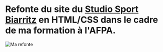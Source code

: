 # Refonte du site du [Studio Sport Biarritz](https://www.lestudiobiarritz.com) en HTML/CSS dans le cadre de ma formation à l'AFPA.


![Ma refonte](https://i.imgur.com/eMx1jzQ.png)
